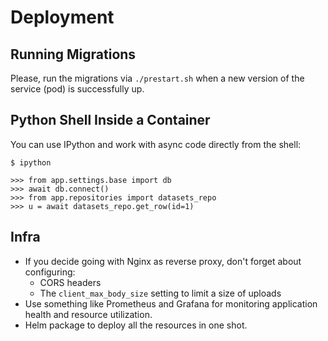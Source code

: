 # Deployment

## Running Migrations

Please, run the migrations via `./prestart.sh` when a new version of the service (pod) is successfully up.

## Python Shell Inside a Container

You can use IPython and work with async code directly from the shell:

```shell
$ ipython

>>> from app.settings.base import db
>>> await db.connect()
>>> from app.repositories import datasets_repo
>>> u = await datasets_repo.get_row(id=1)
```

## Infra

- If you decide going with Nginx as reverse proxy, don't forget about configuring:
  - CORS headers
  - The `client_max_body_size` setting to limit a size of uploads
- Use something like Prometheus and Grafana for monitoring application health and resource utilization.
- Helm package to deploy all the resources in one shot.
